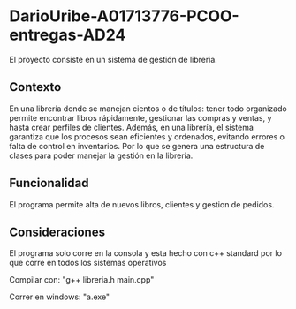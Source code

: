 # DarioUribe-A01713776-PCOO-entregas-AD24
El proyecto consiste en un sistema de gestión de libreria.
## Contexto
En una librería donde se manejan cientos o de títulos: tener todo organizado permite encontrar libros rápidamente, gestionar las compras y ventas, y hasta crear perfiles de clientes. 
Además, en una librería, el sistema garantiza que los procesos sean eficientes y ordenados, evitando errores o falta de control en inventarios.
Por lo que se genera una estructura de clases para poder manejar la gestión en la libreria.
## Funcionalidad
El programa permite alta de nuevos libros, clientes y gestion de pedidos.
## Consideraciones
El programa solo corre en la consola y esta hecho con c++ standard por lo que corre en todos los sistemas operativos

Compilar con: 
      "g++ libreria.h main.cpp"
      
Correr en windows:
      "a.exe"
